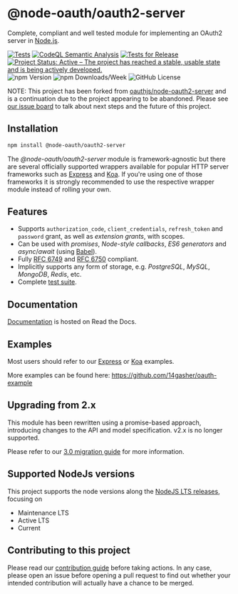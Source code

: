 
# @node-oauth/oauth2-server

Complete, compliant and well tested module for implementing an OAuth2 server in [Node.js](https://nodejs.org).

[![Tests](https://github.com/node-oauth/node-oauth2-server/actions/workflows/tests.yml/badge.svg)](https://github.com/node-oauth/node-oauth2-server/actions/workflows/tests.yml)
[![CodeQL Semantic Analysis](https://github.com/node-oauth/node-oauth2-server/actions/workflows/codeql-analysis.yml/badge.svg)](https://github.com/node-oauth/node-oauth2-server/actions/workflows/codeql-analysis.yml)
[![Tests for Release](https://github.com/node-oauth/node-oauth2-server/actions/workflows/tests-release.yml/badge.svg)](https://github.com/node-oauth/node-oauth2-server/actions/workflows/tests-release.yml)
[![Project Status: Active – The project has reached a stable, usable state and is being actively developed.](https://www.repostatus.org/badges/latest/active.svg)](https://www.repostatus.org/#active)
![npm Version](https://img.shields.io/npm/v/@node-oauth/oauth2-server?label=version)
![npm Downloads/Week](https://img.shields.io/npm/dw/@node-oauth/oauth2-server)
![GitHub License](https://img.shields.io/github/license/node-oauth/node-oauth2-server)

NOTE: This project has been forked from [oauthjs/node-oauth2-server](https://github.com/oauthjs/node-oauth2-server) and is a continuation due to the project appearing to be abandoned. Please see [our issue board](https://github.com/node-oauth/node-oauth2-server/issues) to talk about next steps and the future of this project.

## Installation

```bash
npm install @node-oauth/oauth2-server
```

The *@node-oauth/oauth2-server* module is framework-agnostic but there are several officially supported wrappers available for popular HTTP server frameworks such as [Express](https://npmjs.org/package/express-oauth-server) and [Koa](https://npmjs.org/package/koa-oauth-server). If you're using one of those frameworks it is strongly recommended to use the respective wrapper module instead of rolling your own.


## Features

- Supports `authorization_code`, `client_credentials`, `refresh_token` and `password` grant, as well as *extension grants*, with scopes.
- Can be used with *promises*, *Node-style callbacks*, *ES6 generators* and *async*/*await* (using [Babel](https://babeljs.io)).
- Fully [RFC 6749](https://tools.ietf.org/html/rfc6749.html) and [RFC 6750](https://tools.ietf.org/html/rfc6750.html) compliant.
- Implicitly supports any form of storage, e.g. *PostgreSQL*, *MySQL*, *MongoDB*, *Redis*, etc.
- Complete [test suite](https://github.com/node-oauth/node-oauth2-server/tree/master/test).


## Documentation

[Documentation](https://oauth2-server.readthedocs.io) is hosted on Read the Docs.


## Examples

Most users should refer to our [Express](https://github.com/oauthjs/express-oauth-server/tree/master/examples) or [Koa](https://github.com/oauthjs/koa-oauth-server/tree/master/examples) examples.

More examples can be found here: https://github.com/14gasher/oauth-example

## Upgrading from 2.x

This module has been rewritten using a promise-based approach, introducing changes to the API and model specification. v2.x is no longer supported.

Please refer to our [3.0 migration guide](https://oauth2-server.readthedocs.io/en/latest/misc/migrating-v2-to-v3.html) for more information.

## Supported NodeJs versions

This project supports the node versions along the
[NodeJS LTS releases](https://nodejs.org/en/about/releases/), focusing on

- Maintenance LTS
- Active LTS
- Current

## Contributing to this project

Please read our [contribution guide](./CONTRIBUTING.md) before taking actions.
In any case, please open an issue before opening a pull request to find out whether your intended contribution will actually have a chance to be merged.
